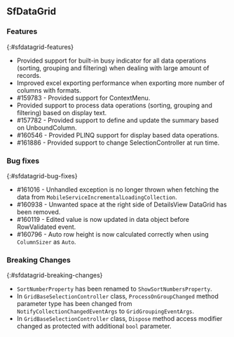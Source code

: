 ## SfDataGrid

### Features
{:#sfdatagrid-features}

* Provided support for built-in busy indicator for all data operations (sorting, grouping and filtering) when dealing with large amount of records.
* Improved excel exporting performance when exporting more number of columns with formats. 
* \#159783 - Provided support for ContextMenu.
* Provided support to process data operations (sorting, grouping and filtering) based on display text.
* \#157782 - Provided support to define and update the summary based on UnboundColumn.
* \#160546 - Provided PLINQ support for display based data operations.
* \#161886 - Provided support to change SelectionController at run time.


### Bug fixes
{:#sfdatagrid-bug-fixes}

* \#161016 - Unhandled exception is no longer thrown when fetching the data from `MobileServiceIncrementalLoadingCollection`.
* \#160938 - Unwanted space at the right side of DetailsView DataGrid has been removed.
* \#160119 - Edited value is now updated in data object before RowValidated event.
* \#160796 - Auto row height is now calculated correctly when using `ColumnSizer` as `Auto`.

### Breaking Changes
{:#sfdatagrid-breaking-changes}

* `SortNumberProperty` has been renamed to `ShowSortNumbersProperty`.
* In `GridBaseSelectionController` class, `ProcessOnGroupChanged` method parameter type has been changed from `NotifyCollectionChangedEventArgs` to `GridGroupingEventArgs`.
* In `GridBaseSelectionController` class, `Dispose` method access modifier changed as protected with additional `bool` parameter.


